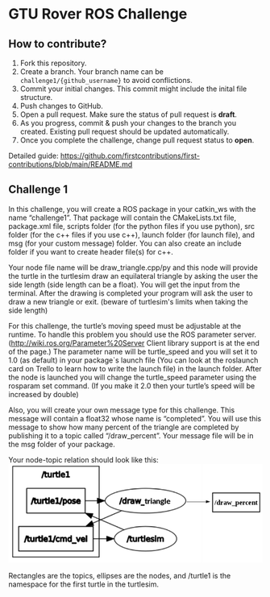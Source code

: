 # GTU Rover ROS Challenge

## How to contribute?

1. Fork this repository.
2. Create a branch. Your branch name can be `challenge1/{github_username}` to avoid conflictions.
3. Commit your initial changes. This commit might include the inital file structure.
4. Push changes to GitHub.
5. Open a pull request. Make sure the status of pull request is **draft**.
6. As you progress, commit & push your changes to the branch you created. Existing pull request should be updated automatically.
7. Once you complete the challenge, change pull request status to **open**.

Detailed guide: https://github.com/firstcontributions/first-contributions/blob/main/README.md

## Challenge 1

In this challenge, you will create a ROS package in your catkin_ws with the name “challenge1”. That package will contain the CMakeLists.txt file, package.xml file, scripts folder (for the python files if you use python), src folder (for the c++ files if you use c++), launch folder (for launch file), and msg (for your custom message) folder. You can also create an include folder if you want to create header file(s) for c++.

Your node file name will be draw_triangle.cpp/py and this node will provide the turtle in the turtlesim draw an equilateral triangle by asking the user the side length (side length can be a float). You will get the input from the terminal. After the drawing is completed your program will ask the user to draw a new triangle or exit. (beware of turtlesim's limits when taking the side length)

For this challenge, the turtle’s moving speed must be adjustable at the runtime. To handle this problem you should use the ROS parameter server. (http://wiki.ros.org/Parameter%20Server Client library support is at the end of the page.)
The parameter name will be turtle_speed and you will set it to 1.0 (as default) in your package`s launch file (You can look at the roslaunch card on Trello to learn how to write the launch file) in the launch folder. After the node is launched you will change the turtle_speed parameter using the rosparam set command. (If you make it 2.0 then your turtle’s speed will be increased by double)

Also, you will create your own message type for this challenge. This message will contain
a float32 whose name is “completed”. You will use this message to show how many percent of the triangle are completed by publishing it to a topic called “/draw_percent”. Your message file will be in the msg folder of your package.

Your node-topic relation should look like this:
![plot](./scheme1.png)

Rectangles are the topics, ellipses are the nodes, and /turtle1 is the namespace for the first turtle in the turtlesim.

